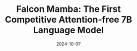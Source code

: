 ---
title: "Falcon Mamba: The First Competitive Attention-free 7B Language Model"
date: 2024-10-07
authors: Jingwei Zuo, Maksim Velikanov, Dhia Eddine Rhaiem, Ilyas Chahed, Younes Belkada, Guillaume Kunsch, Hakim Hacid
link: https://arxiv.org/abs/2410.05355
---